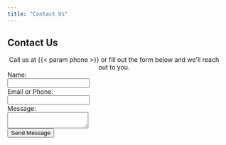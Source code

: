 ```yaml
---
title: "Contact Us"
---
```

<div class="container" style="max-width: 480px;">
<h2>Contact Us</h2>
<div style="text-align: center">Call us at {{< param phone >}} or fill out the form below and we'll reach out to you.</div>
<form id="contact-form" method="GET" action="/thankyou">
  <div style="text-align: left;">
    <label for="name">Name:</label><br>
    <input type="text" id="name" name="name" required>
  </div>
  <div style="text-align: left;">
    <label for="contact">Email or Phone:</label><br>
    <input type="text" id="contact" name="contact">
    <span id="contact-error" class="error-message" style="color: red;"></span>
  </div>
  <div style="text-align: left;">
    <label for="message">Message:</label><br>
    <textarea id="message" name="message" required></textarea>
  </div>
  <div>
    <button type="submit" class="button">Send Message</button>
  </div>
  <div id="form-error" class="error-message" style="color: red; text-align: center; margin-top: 10px;"></div>
</form>
</div>

<script>
  document.getElementById('contact-form').addEventListener('submit', async function(event) {
    event.preventDefault(); // Prevent default form submission

    // Clear previous error messages
    //document.getElementById('email-error').textContent = '';
    //document.getElementById('phone-error').textContent = '';
    document.getElementById('contact-error').textContent = '';
    document.getElementById('form-error').textContent = '';

    let isValid = true;
/*
    const emailInput = document.getElementById('email');
    const email = emailInput.value;
    const emailPattern = /^[^\s@]+@[^\s@]+\.[^\s@]+$/;

    if (email && !emailPattern.test(email)) {
      document.getElementById('email-error').textContent = 'Please enter a valid email address.';
      isValid = false;
    }

    const phoneInput = document.getElementById('phone');
    const phone = phoneInput.value;
    const phonePattern = /^[\d\s\-\(\)]+$/;
    const digitCount = phone.replace(/[^\d]/g, '').length;

    if (phone && (!phonePattern.test(phone) || digitCount < 7)) {
      document.getElementById('phone-error').textContent = 'Please enter a valid phone number.';
      isValid = false;
    }
    if (!(phone || email)) {
      document.getElementById('form-error').textContent = 'Please enter either an email or phone number.';
      isValid = false;
    }
*/
    const contact = document.getElementById('contact').value;
    if (!(contact)) {
      document.getElementById('contact-error').textContent = 'Please enter either an email or phone number.';
      isValid = false;
    }

    if (isValid) {
      const form = event.target;
      const formData = new FormData(form);
      /*const queryString = new URLSearchParams(formData).toString();
      const url = form.action + '?' + queryString;*/
      const body = new URLSearchParams();
      body.append('name', formData.get('name'));
      body.append('trade', '{{< param trade >}}');
      body.append('city', '{{< param city >}}');
      body.append('contact', formData.get('contact'));
      body.append('message', formData.get('message'));

      try {
        document.querySelector('#contact-form button[type="submit"]').textContent = 'Sending...';
        const response = await fetch("{{< param contactserver >}}", {
          method: 'POST',
          headers: { 'Content-Type': 'application/x-www-form-urlencoded' },
          body: body.toString(),
        });

        if (response.ok) {
          window.location.href = form.action; // Redirect to thankyou page
        } else {
          const errorText = await response.text();
          document.getElementById('form-error').textContent = 'Form submission failed: ' + errorText;
        }
      } catch (error) {
        document.getElementById('form-error').textContent = 'An error occurred during submission: ' + error.message;
      }
    }
  });
</script>